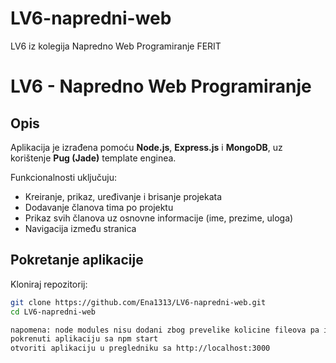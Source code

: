 # LV6-napredni-web
LV6 iz kolegija Napredno Web Programiranje FERIT
# LV6 - Napredno Web Programiranje

## Opis

Aplikacija je izrađena pomoću **Node.js**, **Express.js** i **MongoDB**, uz korištenje **Pug (Jade)** template enginea.

Funkcionalnosti uključuju:
- Kreiranje, prikaz, uređivanje i brisanje projekata
- Dodavanje članova tima po projektu
- Prikaz svih članova uz osnovne informacije (ime, prezime, uloga)
- Navigacija između stranica

## Pokretanje aplikacije

Kloniraj repozitorij:
   ```bash
   git clone https://github.com/Ena1313/LV6-napredni-web.git
   cd LV6-napredni-web

napomena: node modules nisu dodani zbog prevelike kolicine fileova pa ih se treba instalirati sa npm install
pokrenuti aplikaciju sa npm start
otvoriti aplikaciju u pregledniku sa http://localhost:3000
